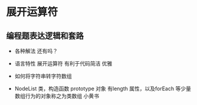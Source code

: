 # 展开运算符
## 编程题表达逻辑和套路
- 各种解法
  还有吗？
- 语言特性
  展开运算符  有利于代码简洁 优雅


- 如何将字符串转字符数组

- NodeList  类，构造函数 prototype 对象
  有length 属性，以及forEach 等少量数组行为的对象称之为类数组
小黄书